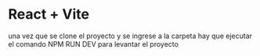 # React + Vite

una vez que se clone el proyecto y se ingrese a la carpeta hay que ejecutar el comando NPM RUN DEV para levantar el proyecto

